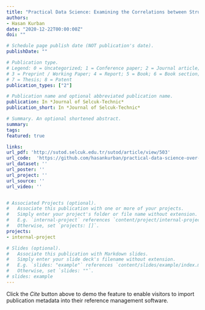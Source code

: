 ```yaml
---
title: "Practical Data Science: Examining the Correlations between Structural and Electronic Properties of Different Phases of TiO2 Nanoparticles"
authors:
- Hasan Kurban
date: "2020-12-22T00:00:00Z"
doi: ""

# Schedule page publish date (NOT publication's date).
publishDate: ""

# Publication type.
# Legend: 0 = Uncategorized; 1 = Conference paper; 2 = Journal article;
# 3 = Preprint / Working Paper; 4 = Report; 5 = Book; 6 = Book section;
# 7 = Thesis; 8 = Patent
publication_types: ["2"]

# Publication name and optional abbreviated publication name.
publication: In *Journal of Selcuk-Technic*
publication_short: In *Journal of Selcuk-Technic*

# Summary. An optional shortened abstract.
summary:
tags:
featured: true

links:
url_pdf: 'http://sutod.selcuk.edu.tr/sutod/article/view/503'
url_code:  'https://github.com/hasankurban/practical-data-science-over-nanoparticles'
url_dataset: ''
url_poster: ''
url_project: ''
url_source: ''
url_video: ''


# Associated Projects (optional).
#   Associate this publication with one or more of your projects.
#   Simply enter your project's folder or file name without extension.
#   E.g. `internal-project` references `content/project/internal-project/index.md`.
#   Otherwise, set `projects: []`.
projects:
- internal-project

# Slides (optional).
#   Associate this publication with Markdown slides.
#   Simply enter your slide deck's filename without extension.
#   E.g. `slides: "example"` references `content/slides/example/index.md`.
#   Otherwise, set `slides: ""`.
# slides: example
---
```



Click the *Cite* button above to demo the feature to enable visitors to import publication metadata into their reference management software.
